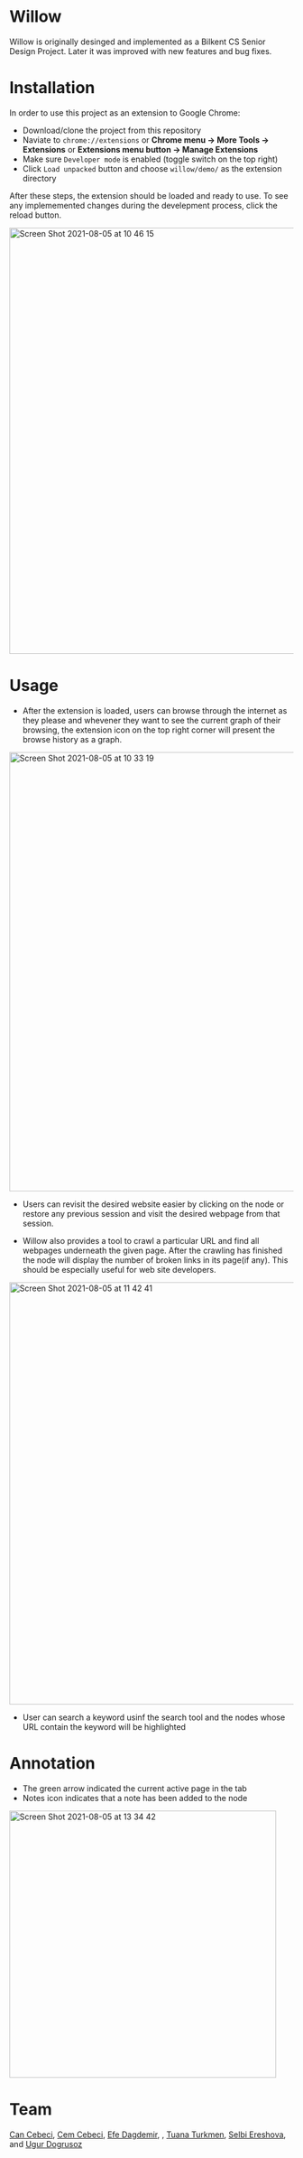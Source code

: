 # Willow
Willow is originally desinged and implemented as a Bilkent CS Senior Design Project. Later it was improved with new features and bug fixes.

# Installation 

In order to use this project as an extension to Google Chrome:
  - Download/clone the project from this repository
  - Naviate to ```chrome://extensions``` or **Chrome menu -> More Tools -> Extensions** or **Extensions menu button -> Manage Extensions**
  - Make sure ```Developer mode``` is enabled (toggle switch on the top right) 
  - Click ```Load unpacked``` button and choose ```willow/demo/``` as the extension directory

After these steps, the extension should be loaded and ready to use. To see any implememented changes during the develepment process, click the reload button.


<img width="755" alt="Screen Shot 2021-08-05 at 10 46 15" src="https://user-images.githubusercontent.com/63513562/128313019-f1525839-8c3a-4e1e-bce0-83417e895b16.png">



# Usage
- After the extension is loaded, users can browse through the internet as they please and whevener they want to see the current graph of their browsing, the extension icon on the top right corner will present the browse history as a graph. 

<img width="778" alt="Screen Shot 2021-08-05 at 10 33 19" src="https://user-images.githubusercontent.com/63513562/128310730-72ff752e-fe81-4ed5-a32e-d2cbb85311c3.png">

- Users can revisit the desired website easier by clicking on the node or restore any previous session and visit the desired webpage from that session. 

- Willow also provides a tool to crawl a particular URL and find all webpages underneath the given page. After the crawling has finished the node will display the number of broken links in its page(if any). This should be especially useful for web site developers.

<img width="748" alt="Screen Shot 2021-08-05 at 11 42 41" src="https://user-images.githubusercontent.com/63513562/128320391-5a54cb2a-426e-4601-a5df-73f8cb329274.png">

- User can search a keyword  usinf the search tool and the nodes whose URL contain the keyword will be highlighted


# Annotation
- The green arrow indicated the current active page in the tab
- Notes icon indicates that a note has been added to the node
<img width="473" alt="Screen Shot 2021-08-05 at 13 34 42" src="https://user-images.githubusercontent.com/63513562/128336494-9b0c6e12-91d2-41b4-85fa-c4bc7b8a4185.png">


# Team 
[Can Cebeci](https://github.com/CanCebeci), [Cem Cebeci](https://github.com/DraculAlucard), [Efe Dagdemir](https://github.com/efedagdemir), [](https://github.com/CanCebeci), [Tuana Turkmen](https://github.com/tuanaturkmen), [Selbi Ereshova](https://github.com/SelbiEreshova), and [Ugur Dogrusoz](https://github.com/ugurdogrusoz)
